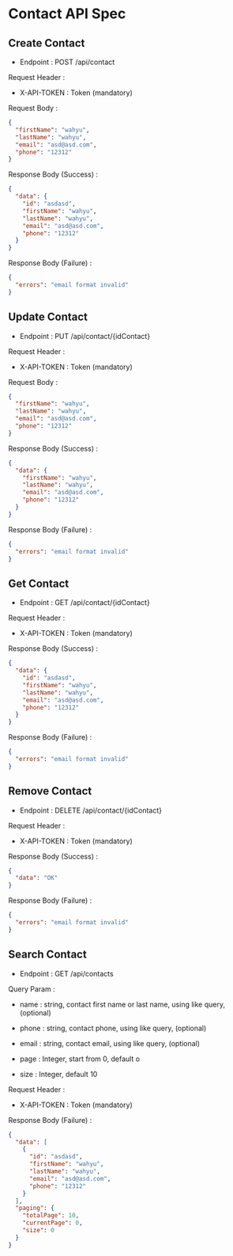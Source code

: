 # Contact API Spec

## Create Contact

- Endpoint : POST /api/contact

Request Header :

- X-API-TOKEN : Token (mandatory)

Request Body :

```json
{
  "firstName": "wahyu",
  "lastName": "wahyu",
  "email": "asd@asd.com",
  "phone": "12312"
}
```

Response Body (Success) :

```json
{
  "data": {
    "id": "asdasd",
    "firstName": "wahyu",
    "lastName": "wahyu",
    "email": "asd@asd.com",
    "phone": "12312"
  }
}
```

Response Body (Failure) :

```json
{
  "errors": "email format invalid"
}
```

## Update Contact

- Endpoint : PUT /api/contact/{idContact}

Request Header :

- X-API-TOKEN : Token (mandatory)

Request Body :

```json
{
  "firstName": "wahyu",
  "lastName": "wahyu",
  "email": "asd@asd.com",
  "phone": "12312"
}
```

Response Body (Success) :

```json
{
  "data": {
    "firstName": "wahyu",
    "lastName": "wahyu",
    "email": "asd@asd.com",
    "phone": "12312"
  }
}
```

Response Body (Failure) :

```json
{
  "errors": "email format invalid"
}
```

## Get Contact

- Endpoint : GET /api/contact/{idContact}

Request Header :

- X-API-TOKEN : Token (mandatory)

Response Body (Success) :

```json
{
  "data": {
    "id": "asdasd",
    "firstName": "wahyu",
    "lastName": "wahyu",
    "email": "asd@asd.com",
    "phone": "12312"
  }
}
```

Response Body (Failure) :

```json
{
  "errors": "email format invalid"
}
```

## Remove Contact

- Endpoint : DELETE /api/contact/{idContact}

Request Header :

- X-API-TOKEN : Token (mandatory)

Response Body (Success) :

```json
{
  "data": "OK"
}
```

Response Body (Failure) :

```json
{
  "errors": "email format invalid"
}
```

## Search Contact

- Endpoint : GET /api/contacts

Query Param :

- name : string, contact first name or last name, using like query, (optional)

- phone : string, contact phone, using like query, (optional)

- email : string, contact email, using like query, (optional)

- page : Integer, start from 0, default o

- size : Integer, default 10

Request Header :

- X-API-TOKEN : Token (mandatory)

Response Body (Failure) :

```json
{
  "data": [
    {
      "id": "asdasd",
      "firstName": "wahyu",
      "lastName": "wahyu",
      "email": "asd@asd.com",
      "phone": "12312"
    }
  ],
  "paging": {
    "totalPage": 10,
    "currentPage": 0,
    "size": 0
  }
}
```
